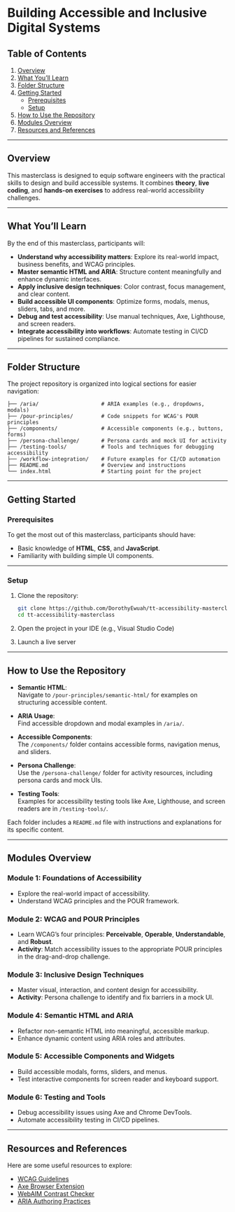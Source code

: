 # Building Accessible and Inclusive Digital Systems



## Table of Contents
1. [Overview](#overview)  
2. [What You’ll Learn](#what-youll-learn)  
3. [Folder Structure](#folder-structure)  
4. [Getting Started](#getting-started)  
   - [Prerequisites](#prerequisites)  
   - [Setup](#setup)  
5. [How to Use the Repository](#how-to-use-the-repository)  
6. [Modules Overview](#modules-overview)  
7. [Resources and References](#resources-and-references)  

---

## Overview

This masterclass is designed to equip software engineers with the practical skills to design and build accessible systems. It combines **theory**, **live coding**, and **hands-on exercises** to address real-world accessibility challenges.

---

## What You’ll Learn

By the end of this masterclass, participants will:
- **Understand why accessibility matters**: Explore its real-world impact, business benefits, and WCAG principles.  
- **Master semantic HTML and ARIA**: Structure content meaningfully and enhance dynamic interfaces.  
- **Apply inclusive design techniques**: Color contrast, focus management, and clear content.  
- **Build accessible UI components**: Optimize forms, modals, menus, sliders, tabs, and more.  
- **Debug and test accessibility**: Use manual techniques, Axe, Lighthouse, and screen readers.  
- **Integrate accessibility into workflows**: Automate testing in CI/CD pipelines for sustained compliance.  

---

## Folder Structure

The project repository is organized into logical sections for easier navigation:

```plaintext
├── /aria/                    # ARIA examples (e.g., dropdowns, modals)
├── /pour-principles/         # Code snippets for WCAG's POUR principles
├── /components/              # Accessible components (e.g., buttons, forms)
├── /persona-challenge/       # Persona cards and mock UI for activity
├── /testing-tools/           # Tools and techniques for debugging accessibility
├── /workflow-integration/    # Future examples for CI/CD automation
├── README.md                 # Overview and instructions
└── index.html                # Starting point for the project
```
---

## Getting Started

### Prerequisites

To get the most out of this masterclass, participants should have:
- Basic knowledge of **HTML**, **CSS**, and **JavaScript**.
- Familiarity with building simple UI components.

---

### Setup

1. Clone the repository:

   ```bash
   git clone https://github.com/DorothyEwuah/tt-accessibility-masterclass.git
   cd tt-accessibility-masterclass
   ```

2. Open the project in your IDE (e.g., Visual Studio Code)
3.	Launch a live server 


---

## How to Use the Repository

- **Semantic HTML**:  
  Navigate to `/pour-principles/semantic-html/` for examples on structuring accessible content.  

- **ARIA Usage**:  
  Find accessible dropdown and modal examples in `/aria/`.  

- **Accessible Components**:  
  The `/components/` folder contains accessible forms, navigation menus, and sliders.  

- **Persona Challenge**:  
  Use the `/persona-challenge/` folder for activity resources, including persona cards and mock UIs.  

- **Testing Tools**:  
  Examples for accessibility testing tools like Axe, Lighthouse, and screen readers are in `/testing-tools/`.  

Each folder includes a `README.md` file with instructions and explanations for its specific content.

---

## Modules Overview

### Module 1: Foundations of Accessibility
- Explore the real-world impact of accessibility.
- Understand WCAG principles and the POUR framework.

### Module 2: WCAG and POUR Principles
- Learn WCAG’s four principles: **Perceivable**, **Operable**, **Understandable**, and **Robust**.
- **Activity**: Match accessibility issues to the appropriate POUR principles in the drag-and-drop challenge.

### Module 3: Inclusive Design Techniques
- Master visual, interaction, and content design for accessibility.
- **Activity**: Persona challenge to identify and fix barriers in a mock UI.

### Module 4: Semantic HTML and ARIA
- Refactor non-semantic HTML into meaningful, accessible markup.
- Enhance dynamic content using ARIA roles and attributes.

### Module 5: Accessible Components and Widgets
- Build accessible modals, forms, sliders, and menus.
- Test interactive components for screen reader and keyboard support.

### Module 6: Testing and Tools
- Debug accessibility issues using Axe and Chrome DevTools.
- Automate accessibility testing in CI/CD pipelines.

---

## Resources and References

Here are some useful resources to explore:

- [WCAG Guidelines](https://www.w3.org/WAI/standards-guidelines/wcag/)  
- [Axe Browser Extension](https://www.deque.com/axe/)  
- [WebAIM Contrast Checker](https://webaim.org/resources/contrastchecker/)  
- [ARIA Authoring Practices](https://www.w3.org/WAI/ARIA/apg/)
